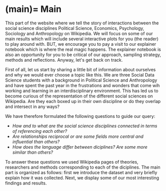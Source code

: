 (main)=
Main
=====

This part of the website where we tell the story of interactions between the social science disciplines Political Science, Economics, Psychology, Sociology and Anthropology on Wikipedia. We will focus on some of our main results which will include several interactive plots for you (the reader) to play around with. BUT, we encourage you to pay a visit to our explainer notebook which is where the real magic happens. The explainer notebook is also an opportunity for you to be critical of our approach, sampling strategy, methods and reflections. Anyway, let's get back on track.

First of all, let us start by sharing a little bit of information about ourselves and why we would ever choose a topic like this. We are three Social Data Science students with a background in Political Science and Anthropology and have spent the past year in the frustrations and wonders that come wih working and learning in an interdisciplinary environment. This has led us to become curious of the representation of the different social sciences on Wikipedia. Are they each boxed up in their own discipline or do they overlap and intersect in any ways? 

We have therefore formulated the following questions to guide our query:

* *How and to what are the social science disciplines connected in terms of referencing each other?*
* *Are relationships reciprocal or are some fields more central and influential than others?*
* *How does the language differ between diciplines? Are some more similar than others?*

To answer these questions we used Wikipedia pages of theories, researchers and methods corresponding to each of the diciplines. The main part is organized as follows: first we introduce the dataset and very briefly explain how it was collected. Next, we display some of our most interesting findings and results. 
